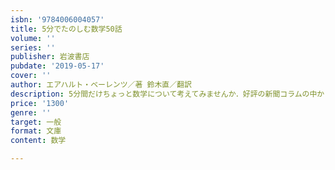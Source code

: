 ```yaml
---
isbn: '9784006004057'
title: 5分でたのしむ数学50話
volume: ''
series: ''
publisher: 岩波書店
pubdate: '2019-05-17'
cover: ''
author: エアハルト・ベーレンツ／著 鈴木直／翻訳
description: 5分間だけちょっと数学について考えてみませんか．好評の新聞コラムの中から選りすぐり50話(解説=円城塔)
price: '1300'
genre: ''
target: 一般
format: 文庫
content: 数学

---
```

